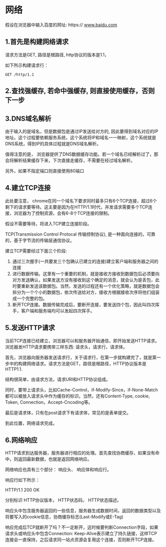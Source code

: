 # 网络

假设在浏览器中输入百度的网址: https:// www.baidu.com

## 1.首先是构建网络请求

请求方法是GET, 路径是根路径, http协议的版本是1.1，

如下所示构建请求行：

```
GET /http/1.1
```

## 2.查找强缓存, 若命中强缓存, 则直接使用缓存，否则下一步

## 3.DNS域名解析

由于输入的是域名，但是数据包是通过IP发送给对方的, 因此要得到域名对应的IP地址。这个过程要依赖服务系统，这个系统将IP和域名一一映射，这个系统就是DNS系统，得到IP的具体过程就是DNS域名解析。

值得注意的是， 浏览器提供了DNS数据缓存功能。若一个域名已经解析过了，那会将解析结果缓存下来，下次直接走缓存，不需要在经过域名解析。

另外，如果不指定端口则直接使用80端口

## 4.建立TCP连接

此处要注意， chrome在同一个域名下要求同时最多只有6个TCP连接，超过6个剩下的请求要等待。这主要是因为在HTTP/1.1时代，并发请求需要多个TCP连接，浏览器为了控制资源，会有6-8个TCP连接的限制。

假设不需要等待，将进入TCP建立连接阶段。

TCP(Transmission Control Protocal 传输控制协议), 是一种面向连接的，可靠的，基于字节流的传输层通信协议。

建立TCP需要经过下面三个阶段:

1. 通过三次握手(一共要发三个包确认已建立的连接)建立客户端和服务器之间的连接
2. 进行数据传输。这里有一个重要的机制，就是接收方接收到数据包后必须要向对方发送确认，如果发送方没有接收到这个确定的消息，就会认为是丢包，此时要重新发送该数据包。当然，发送的过程还有一个优化策略，就是数据包会拆分为一个个小的数据包，依次传送给对方，接收方根据接收次序将他们组装成一个完整的包。
3. 断开TCP连接。数据传输完成后，要断开连接，要发送四个包，因此叫四次挥手，客户端和服务端均可以发起四次挥手。
   
## 5.发送HTTP请求

当前TCP连接已经建立，浏览器可以和服务器开始通信，即开始发送HTTP请求。浏览器发HTTP请求要携带三样东西: 请求头，请求行，请求体。

首先，浏览器向服务器发送请求行，关于请求行，在第一步就构建完了，就是第一步中的构建网络请求。请求方法是GET，路径是根路径，HTTP协议版本是HTTP1.1.

结构很简单，由请求方法，请求URI和HTTP协议组成。

同时，要带上请求头，比如Cache-Control，if-Modify-Since，if-None-Match都可以被放入请求头中作为缓存的标识。当然，还有Content-Type, cookie, Token, Connection，Accept-Cncoding等。

最后是请求体，只有在post请求下有请求体，常见的是表单提交。

到此位置，网络请求完成。

## 6.网络响应

HTTP请求到达服务器，服务器进行相应的处理。首先查找协商缓存，如果没有命中，则返回最新数据，也就是返回网络响应。

网络响应也具有三个部分： 响应头、 响应体和响应行。

响应行如下所示：

HTTP/1.1 200 OK

分别标识 HTTP协议版本， HTTP状态码， HTTP状态描述。

响应头中包含服务器返回的一些信息，服务器生成数据时间，返回的数据类型以及将要写入的cookie信息，协商缓存标志(Last-Modify或E-Tag)

响应完成后TCP就断开了吗？不一定断开，这时候要判断Connection字段，如果请求头或响应头中包含Connection: Keep-Alive表示建立了持久链接，这样TCP连接会一直保持，之后请求同一站点资源会复用这个连接，否则断开TCP连接。
